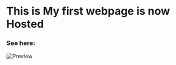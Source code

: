 # This is My first webpage is now Hosted

### See here:

![Preview](https://github.com/tapabrata12/Frontend_Development/blob/main/WEBSITE.png?raw=true)
